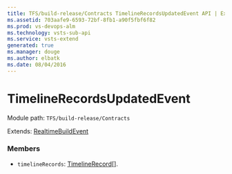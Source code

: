 ```yaml
---
title: TFS/build-release/Contracts TimelineRecordsUpdatedEvent API | Extensions for Visual Studio Team Services
ms.assetid: 703aafe9-6593-72bf-8fb1-a90f5fbf6f82
ms.prod: vs-devops-alm
ms.technology: vsts-sub-api
ms.service: vsts-extend
generated: true
ms.manager: douge
ms.author: elbatk
ms.date: 08/04/2016
---
```


# TimelineRecordsUpdatedEvent

Module path: `TFS/build-release/Contracts`

Extends: [RealtimeBuildEvent](./RealtimeBuildEvent.md)

### Members

* `timelineRecords`: [TimelineRecord](./TimelineRecord.md)[]. 

